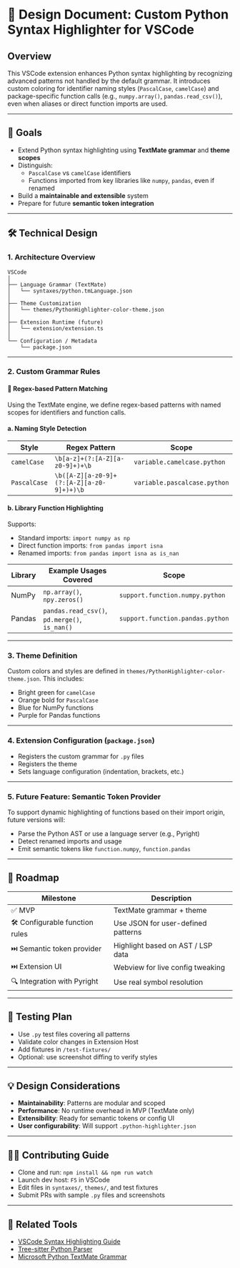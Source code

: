 # 🧩 Design Document: Custom Python Syntax Highlighter for VSCode

## Overview

This VSCode extension enhances Python syntax highlighting by recognizing advanced patterns not handled by the default grammar. It introduces custom coloring for identifier naming styles (`PascalCase`, `camelCase`) and package-specific function calls (e.g., `numpy.array()`, `pandas.read_csv()`), even when aliases or direct function imports are used.

---

## 🎯 Goals

- Extend Python syntax highlighting using **TextMate grammar** and **theme scopes**
- Distinguish:
  - `PascalCase` vs `camelCase` identifiers
  - Functions imported from key libraries like `numpy`, `pandas`, even if renamed
- Build a **maintainable and extensible** system
- Prepare for future **semantic token integration**

---

## 🛠️ Technical Design

### 1. Architecture Overview

```
VSCode
│
├── Language Grammar (TextMate)
│   └── syntaxes/python.tmLanguage.json
│
├── Theme Customization
│   └── themes/PythonHighlighter-color-theme.json
│
├── Extension Runtime (future)
│   └── extension/extension.ts
│
└── Configuration / Metadata
    └── package.json
```

---

### 2. Custom Grammar Rules

#### 🧠 Regex-based Pattern Matching

Using the TextMate engine, we define regex-based patterns with named scopes for identifiers and function calls.

#### a. Naming Style Detection

| Style       | Regex Pattern                                     | Scope                            |
|-------------|---------------------------------------------------|----------------------------------|
| `camelCase` | `\b[a-z]+(?:[A-Z][a-z0-9]+)+\b`                 | `variable.camelcase.python`      |
| `PascalCase`| `\b([A-Z][a-z0-9]+(?:[A-Z][a-z0-9]+)+)\b`       | `variable.pascalcase.python`     |

#### b. Library Function Highlighting

Supports:

- Standard imports: `import numpy as np`
- Direct function imports: `from pandas import isna`
- Renamed imports: `from pandas import isna as is_nan`

| Library  | Example Usages Covered                              | Scope                             |
|----------|------------------------------------------------------|-----------------------------------|
| NumPy    | `np.array()`, `npy.zeros()`                          | `support.function.numpy.python`   |
| Pandas   | `pandas.read_csv()`, `pd.merge()`, `is_nan()`        | `support.function.pandas.python`  |

---

### 3. Theme Definition

Custom colors and styles are defined in `themes/PythonHighlighter-color-theme.json`. This includes:

- Bright green for `camelCase`
- Orange bold for `PascalCase`
- Blue for NumPy functions
- Purple for Pandas functions

---

### 4. Extension Configuration (`package.json`)

- Registers the custom grammar for `.py` files
- Registers the theme
- Sets language configuration (indentation, brackets, etc.)

---

### 5. Future Feature: Semantic Token Provider

To support dynamic highlighting of functions based on their import origin, future versions will:

- Parse the Python AST or use a language server (e.g., Pyright)
- Detect renamed imports and usage
- Emit semantic tokens like `function.numpy`, `function.pandas`

---

## 🚀 Roadmap

| Milestone                          | Description                         |
|-----------------------------------|-------------------------------------|
| ✅ MVP                             | TextMate grammar + theme            |
| 🛠️ Configurable function rules    | Use JSON for user-defined patterns  |
| ⏭️ Semantic token provider         | Highlight based on AST / LSP data   |
| ⏭️ Extension UI                   | Webview for live config tweaking    |
| 🔍 Integration with Pyright       | Use real symbol resolution          |

---

## 🧪 Testing Plan

- Use `.py` test files covering all patterns
- Validate color changes in Extension Host
- Add fixtures in `/test-fixtures/`
- Optional: use screenshot diffing to verify styles

---

## 💡 Design Considerations

- **Maintainability**: Patterns are modular and scoped
- **Performance**: No runtime overhead in MVP (TextMate only)
- **Extensibility**: Ready for semantic tokens or config UI
- **User configurability**: Will support `.python-highlighter.json`

---

## 🧑‍💻 Contributing Guide

- Clone and run: `npm install && npm run watch`
- Launch dev host: `F5` in VSCode
- Edit files in `syntaxes/`, `themes/`, and test fixtures
- Submit PRs with sample `.py` files and screenshots

---

## 📎 Related Tools

- [VSCode Syntax Highlighting Guide](https://code.visualstudio.com/api/language-extensions/syntax-highlight-guide)
- [Tree-sitter Python Parser](https://github.com/tree-sitter/tree-sitter-python)
- [Microsoft Python TextMate Grammar](https://github.com/microsoft/vscode-python)
